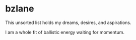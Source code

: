 # bzlane

This unsorted list holds my dreams, desires, and aspirations.

I am a whole fit of ballistic energy waiting for momentum.
